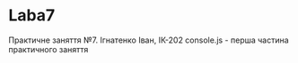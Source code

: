 # Laba7
Практичне заняття №7. 
Ігнатенко Іван, ІК-202
console.js - перша частина практичного заняття
